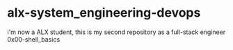 # alx-system_engineering-devops
i'm now a ALX student, this is my second repository as a full-stack engineer 
0x00-shell_basics 
